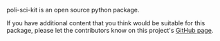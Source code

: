 poli-sci-kit is an open source python package.

If you have additional content that you think would be suitable for this package, please let the contributors know on this project's [GitHub page](https://github.com/andrewtavis/poli-sci-kit).
